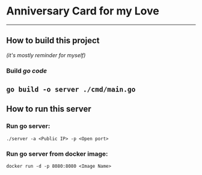 # Anniversary Card for my Love
---
## How to build this project 
*(it's mostly reminder for myself)*
### Build *go code*
``` go build -o server ./cmd/main.go ```
---
## How to run this server
### Run go server:
``` ./server -a <Public IP> -p <Open port> ```
### Run go server from docker image:
``` docker run -d -p 8080:8080 <Image Name> ```
